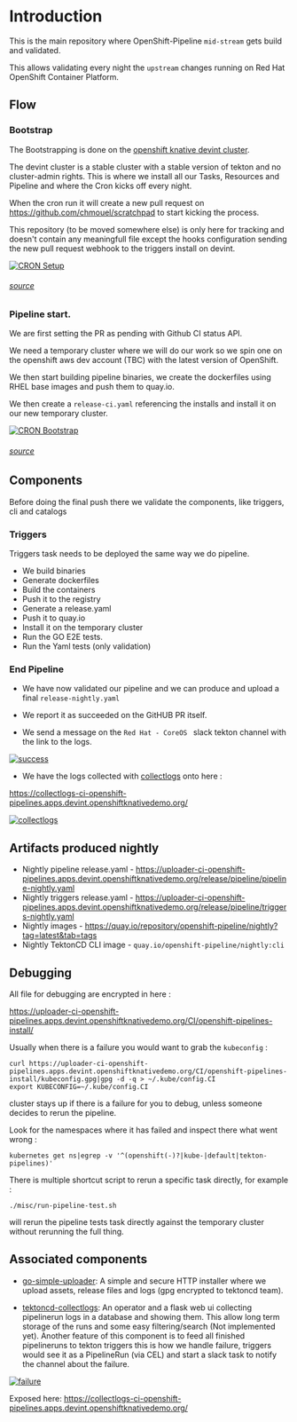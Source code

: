 # Introduction

This is the main repository where OpenShift-Pipeline `mid-stream` gets build and validated.

This allows validating every night the `upstream` changes running on Red Hat
OpenShift Container Platform.

## Flow

### Bootstrap

The Bootstrapping is done on the [openshift knative devint
cluster](https://github.com/openshift-knative/cluster-devint).

The devint cluster is a stable cluster with a stable version of tekton and no
cluster-admin rights. This is where we install all our Tasks, Resources and
Pipeline and where the Cron kicks off every night.

When the cron run it will create a new pull request on https://github.com/chmouel/scratchpad to start kicking the process.

This repository (to be moved somewhere else) is only here for tracking and
doesn't contain any meaningfull file except the hooks configuration sending the
new pull request webhook to the triggers install on devint.

[![CRON Setup](docs/images/cron-start.png)](docs/images/cron-start.png)

###### [source](docs/diagrams/cron-start.plantuml)

### Pipeline start.

We are first setting the PR as pending with Github CI status API.

We need a temporary cluster where we will do our work so we spin one on the
openshift aws dev account (TBC) with the latest version of OpenShift.

We then start building pipeline binaries, we create the
dockerfiles using RHEL base images and push them to quay.io.

We then create a `release-ci.yaml` referencing the installs and install it on
our new temporary cluster.

[![CRON Bootstrap](docs/images/pipeline-cibootstrap.png)](docs/images/pipeline-cibootstrap.png)

###### [source](docs/diagrams/pipeline-cibootstrap.plantuml)

## Components

Before doing the final push there we validate the components, like triggers, cli and catalogs

### Triggers

Triggers task needs to be deployed the same way we do pipeline.

- We build binaries
- Generate dockerfiles
- Build the containers
- Push it to the registry
- Generate a release.yaml
- Push it to quay.io
- Install it on the temporary cluster
- Run the GO E2E tests.
- Run the Yaml tests (only validation)

### End Pipeline

* We have now validated our pipeline and we can produce and upload a final
 `release-nightly.yaml`

* We report it as succeeded on the GitHUB PR itself.

* We send a message on the `Red Hat - CoreOS ` slack tekton channel with the
  link to the logs.

[![success](docs/images/success.png)](docs/images/success.png)

* We have the logs collected with [collectlogs](https://github.com/chmouel/tektoncd-collectlogs/) onto here :

https://collectlogs-ci-openshift-pipelines.apps.devint.openshiftknativedemo.org/

[![collectlogs](docs/images/collectlogs-screenshot.png)](docs/images/collectlogs-screenshot.png)

## Artifacts produced nightly

* Nightly pipeline release.yaml - https://uploader-ci-openshift-pipelines.apps.devint.openshiftknativedemo.org/release/pipeline/pipeline-nightly.yaml
* Nightly triggers release.yaml - https://uploader-ci-openshift-pipelines.apps.devint.openshiftknativedemo.org/release/pipeline/triggers-nightly.yaml
* Nightly images - https://quay.io/repository/openshift-pipeline/nightly?tag=latest&tab=tags
* Nightly TektonCD CLI image - `quay.io/openshift-pipeline/nightly:cli`

## Debugging

All file for debugging are encrypted in here :

https://uploader-ci-openshift-pipelines.apps.devint.openshiftknativedemo.org/CI/openshift-pipelines-install/

Usually when there is a failure you would want to grab the `kubeconfig` :

```
curl https://uploader-ci-openshift-pipelines.apps.devint.openshiftknativedemo.org/CI/openshift-pipelines-install/kubeconfig.gpg|gpg -d -q > ~/.kube/config.CI
export KUBECONFIG=~/.kube/config.CI
```

cluster stays up if there is a failure for you to debug, unless someone decides
to rerun the pipeline.

Look for the namespaces where it has failed and inspect there what went wrong :

```
kubernetes get ns|egrep -v '^(openshift(-)?|kube-|default|tekton-pipelines)'
```

There is multiple shortcut script to rerun a specific task directly, for example :

```
./misc/run-pipeline-test.sh
```

will rerun the pipeline tests task directly against the temporary cluster
without rerunning the full thing.

## Associated components

* [go-simple-uploader](https://github.com/chmouel/go-simple-uploader): A simple
and secure HTTP installer where we upload assets, release files and logs
(gpg encrypted to tektoncd team).

* [tektoncd-collectlogs](https://github.com/chmouel/tektoncd-collectlogs/): An
operator and a flask web ui collecting pipelinerun logs in a database and
showing them. This allow long term storage of the runs and some easy
filtering/search (Not implemented yet). Another feature of this component is to
feed all finished pipelineruns to tekton triggers this is how we handle failure,
triggers would see it as a PipelineRun (via CEL) and start a slack task to
notify the channel about the failure.

[![failure](docs/images/failure.png)](docs/images/failure.png)

Exposed here: https://collectlogs-ci-openshift-pipelines.apps.devint.openshiftknativedemo.org/
